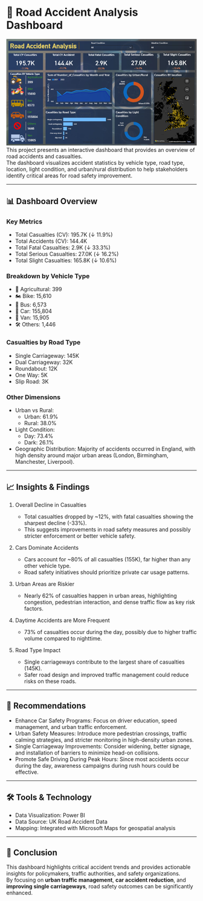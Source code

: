 # 🚦 Road Accident Analysis Dashboard
![Dashboard Preview](Dashboard/Dashboard-Preview.png)
This project presents an interactive dashboard that provides an overview of road accidents and casualties.  
The dashboard visualizes accident statistics by vehicle type, road type, location, light condition, and urban/rural distribution to help stakeholders identify critical areas for road safety improvement.  

---

## 📊 Dashboard Overview

### Key Metrics
- Total Casualties (CV): 195.7K (↓ 11.9%)
- Total Accidents (CV): 144.4K
- Total Fatal Casualties: 2.9K (↓ 33.3%)
- Total Serious Casualties: 27.0K (↓ 16.2%)
- Total Slight Casualties: 165.8K (↓ 10.6%)

### Breakdown by Vehicle Type
- 🚜 Agricultural: 399
- 🏍️ Bike: 15,610
- 🚌 Bus: 6,573
- 🚗 Car: 155,804
- 🚐 Van: 15,905
- 🛠 Others: 1,446

### Casualties by Road Type
- Single Carriageway: 145K
- Dual Carriageway: 32K
- Roundabout: 12K
- One Way: 5K
- Slip Road: 3K

### Other Dimensions
- Urban vs Rural:
  - Urban: 61.9%
  - Rural: 38.0%
- Light Condition:
  - Day: 73.4%
  - Dark: 26.1%
- Geographic Distribution: Majority of accidents occurred in England, with high density around major urban areas (London, Birmingham, Manchester, Liverpool).

---

## 📈 Insights & Findings

1. Overall Decline in Casualties
   - Total casualties dropped by ~12%, with fatal casualties showing the sharpest decline (-33%).  
   - This suggests improvements in road safety measures and possibly stricter enforcement or better vehicle safety.

2. Cars Dominate Accidents
   - Cars account for ~80% of all casualties (155K), far higher than any other vehicle type.  
   - Road safety initiatives should prioritize private car usage patterns.

3. Urban Areas are Riskier
   - Nearly 62% of casualties happen in urban areas, highlighting congestion, pedestrian interaction, and dense traffic flow as key risk factors.

4. Daytime Accidents are More Frequent
   - 73% of casualties occur during the day, possibly due to higher traffic volume compared to nighttime.

5. Road Type Impact
   - Single carriageways contribute to the largest share of casualties (145K).  
   - Safer road design and improved traffic management could reduce risks on these roads.

---

## 📌 Recommendations

- Enhance Car Safety Programs: Focus on driver education, speed management, and urban traffic enforcement.  
- Urban Safety Measures: Introduce more pedestrian crossings, traffic calming strategies, and stricter monitoring in high-density urban zones.  
- Single Carriageway Improvements: Consider widening, better signage, and installation of barriers to minimize head-on collisions.  
- Promote Safe Driving During Peak Hours: Since most accidents occur during the day, awareness campaigns during rush hours could be effective.  

---

## 🛠️ Tools & Technology

- Data Visualization: Power BI  
- Data Source: UK Road Accident Data  
- Mapping: Integrated with Microsoft Maps for geospatial analysis  

---

## 📍 Conclusion
This dashboard highlights critical accident trends and provides actionable insights for policymakers, traffic authorities, and safety organizations.  
By focusing on **urban traffic management**, **car accident reduction**, and **improving single carriageways**, road safety outcomes can be significantly enhanced.
